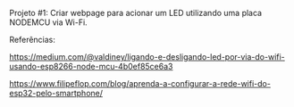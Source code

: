 Projeto #1:
Criar webpage para acionar um LED utilizando uma placa NODEMCU via Wi-Fi.

Referências:

https://medium.com/@valdiney/ligando-e-desligando-led-por-via-do-wifi-usando-esp8266-node-mcu-4b0ef85ce6a3

https://www.filipeflop.com/blog/aprenda-a-configurar-a-rede-wifi-do-esp32-pelo-smartphone/